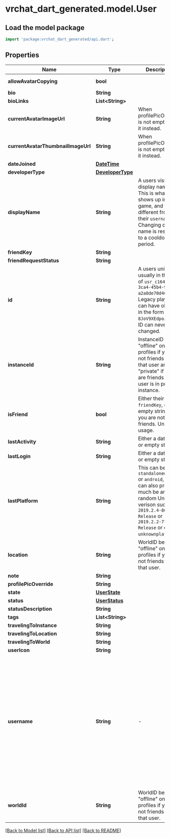 # vrchat_dart_generated.model.User

## Load the model package
```dart
import 'package:vrchat_dart_generated/api.dart';
```

## Properties
Name | Type | Description | Notes
------------ | ------------- | ------------- | -------------
**allowAvatarCopying** | **bool** |  | [default to true]
**bio** | **String** |  | 
**bioLinks** | **List&lt;String&gt;** |  | 
**currentAvatarImageUrl** | **String** | When profilePicOverride is not empty, use it instead. | 
**currentAvatarThumbnailImageUrl** | **String** | When profilePicOverride is not empty, use it instead. | 
**dateJoined** | [**DateTime**](DateTime.md) |  | 
**developerType** | [**DeveloperType**](DeveloperType.md) |  | 
**displayName** | **String** | A users visual display name. This is what shows up in-game, and can different from their `username`. Changing display name is restricted to a cooldown period. | 
**friendKey** | **String** |  | 
**friendRequestStatus** | **String** |  | 
**id** | **String** | A users unique ID, usually in the form of `usr_c1644b5b-3ca4-45b4-97c6-a2a0de70d469`. Legacy players can have old IDs in the form of `8JoV9XEdpo`. The ID can never be changed. | 
**instanceId** | **String** | InstanceID can be \"offline\" on User profiles if you are not friends with that user and \"private\" if you are friends and user is in private instance. | [optional] 
**isFriend** | **bool** | Either their `friendKey`, or empty string if you are not friends. Unknown usage. | 
**lastActivity** | **String** | Either a date-time or empty string. | 
**lastLogin** | **String** | Either a date-time or empty string. | 
**lastPlatform** | **String** | This can be `standalonewindows` or `android`, but can also pretty much be any random Unity verison such as `2019.2.4-801-Release` or `2019.2.2-772-Release` or even `unknownplatform`. | 
**location** | **String** | WorldID be \"offline\" on User profiles if you are not friends with that user. | [optional] 
**note** | **String** |  | [optional] 
**profilePicOverride** | **String** |  | 
**state** | [**UserState**](UserState.md) |  | 
**status** | [**UserStatus**](UserStatus.md) |  | 
**statusDescription** | **String** |  | 
**tags** | **List&lt;String&gt;** |   | 
**travelingToInstance** | **String** |  | [optional] 
**travelingToLocation** | **String** |  | [optional] 
**travelingToWorld** | **String** |  | [optional] 
**userIcon** | **String** |  | 
**username** | **String** | -| A users unique name, used during login. This is different from `displayName` which is what shows up in-game. A users `username` can never be changed.' **DEPRECATED:** VRChat API no longer return usernames of other users. [See issue by Tupper for more information](https://github.com/pypy-vrc/VRCX/issues/429). | [optional] 
**worldId** | **String** | WorldID be \"offline\" on User profiles if you are not friends with that user. | [optional] 

[[Back to Model list]](../README.md#documentation-for-models) [[Back to API list]](../README.md#documentation-for-api-endpoints) [[Back to README]](../README.md)


